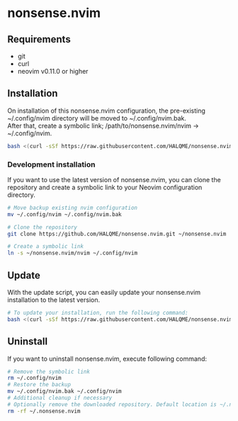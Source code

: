 # nonsense.nvim

## Requirements

* git
* curl
* neovim v0.11.0 or higher

## Installation

On installation of this nonsense.nvim configuration, the pre-existing ~/.config/nvim directory will be moved to ~/.config/nvim.bak.  
After that, create a symbolic link; /path/to/nonsense.nvim/nvim -> ~/.config/nvim.

```bash
bash <(curl -sSf https://raw.githubusercontent.com/HALQME/nonsense.nvim/refs/heads/master/install.sh)
```
### Development installation

If you want to use the latest version of nonsense.nvim, you can clone the repository and create a symbolic link to your Neovim configuration directory.

```bash
# Move backup existing nvim configuration
mv ~/.config/nvim ~/.config/nvim.bak

# Clone the repository
git clone https://github.com/HALQME/nonsense.nvim.git ~/nonsense.nvim

# Create a symbolic link
ln -s ~/nonsense.nvim/nvim ~/.config/nvim
```

## Update

With the update script, you can easily update your nonsense.nvim installation to the latest version.

```bash
# To update your installation, run the following command:
bash <(curl -sSf https://raw.githubusercontent.com/HALQME/nonsense.nvim/refs/heads/master/update.sh)
```

## Uninstall
If you want to uninstall nonsense.nvim, execute following command:

```bash
# Remove the symbolic link
rm ~/.config/nvim
# Restore the backup
mv ~/.config/nvim.bak ~/.config/nvim
# Additional cleanup if necessary
# Optionally remove the downloaded repository. Default location is ~/.nonsense.nvim
rm -rf ~/.nonsense.nvim
```